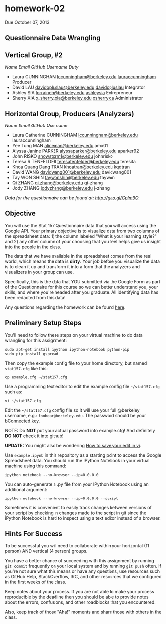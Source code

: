homework-02
===========
Due October 07, 2013

**Questionnaire Data Wrangling**
----

Vertical Group, #2
-----
_Name                       Email                           GitHub Username             Duty_
  - Laura CUNNINGHAM            lccunningham@berkeley.edu       [lauraccunningham](https://github.com/lauraccunningham)            Producer              
  - David LAU                   davidopluslau@berkeley.edu      [davidopluslau](https://github.com/davidopluslau)               Integrator
  - Ashley SIA                  lorraineh@berkeley.edu          [ashleysia](https://github.com/ashleysia)                   Entrepreneur
  - Sherry XIA                  x_sherry_xia@berkeley.edu       [xsherryxia](https://github.com/xsherryxia)                  Administrator


Horizontal Group, Producers (Analyzers)
-----
_Name                       Email                           GitHub Username_
  - Laura Catherine CUNNINGHAM  lccunningham@berkeley.edu       lauraccunningham
  - Yee Tung MAN                aliceman@berkeley.edu           amx01
  - Alyssa Janine PARKER        alyssaparker@berkeley.edu       aparker92
  - John RISKO                  snowstorm1@berkeley.edu         johnrisko
  - Teresa R TENFELDER          teresatenfelder@berkeley.edu    teresita
  - Khoa Quang Dang TRAN        khoatran@berkeley.edu           kqdtran
  - David WANG                  davidwang001@berkeley.edu       davidwang001
  - Tay WON SHIN                taywonshin@berkeley.edu         taywon
  - Qi ZHANG                    qi.zhang@berkeley.edu           qi-zhang	
  - Jody ZHANG                  jodyzhang@berkeley.edu          j-zhang

_Data for the questionnaire can be found at: http://goo.gl/Cplm9O_

Objective
----
You will use the Stat 157 Questionnaire data that you will access using the Google API. Your primary objective is to visualize data from two columns of the spreadsheet data: 1) the column labeled "What is your learning style?" and 2) any other column of your choosing that you feel helps give us insight into the people in the class.

The data that we have available in the spreadsheet comes from the real world, which means the data is **dirty**. Your job before you visualize the data is to clean it up and transform it into a form that the analyzers and visualizers in your group can use.

Specifically, this is the data that YOU submitted via the Google Form as part of the Questionnaire for this course so we can better understand you, your skills, and where you're headed after you graduate. All identifying data has been redacted from this data!

Any questions regarding the homework can be found [here](https://github.com/stat157/questionnaire/issues).


Preliminary Setup Steps
-----------------------
You'll need to follow these steps on your virtual machine to do data wrangling for this assignment:

    sudo apt-get install ipython ipython-notebook python-pip
    sudo pip install gspread

Then copy the example config file to your home directory, but named
`stat157.cfg` like this:

    cp example.cfg ~/stat157.cfg

Use a programming text editor to edit the example config file
`~/stat157.cfg` such as:

    vi ~/stat157.cfg

Edit the `~/stat157.cfg` config file so it will use your full @berkeley username, e.g.: `foobear@berkeley.edu`. The password should be your [bConnected key](https://kb.berkeley.edu/campus-shared-services/page.php?id=27226).

NOTE: Do **NOT** put your actual password into example.cfg! And definitely **DO NOT** check it into github!

**UPDATE:** You might also be wondering [How to save your edit in vi](https://github.com/stat157/questionnaire/issues/3).

Use `example.ipynb` in this repository as a starting point to access the Google Spreadsheet data. You should run the IPython Notebook in your virtual machine using this command:

    ipython notebook --no-browser --ip=0.0.0.0

You can auto-generate a .py file from your IPython Notebook using an additional argument:

    ipython notebook --no-browser --ip=0.0.0.0 --script

Sometimes it is convenient to easily track changes between versions of your script by checking in changes made to the script in git since the iPython Notebook is hard to inspect using a text editor instead of a browser.

Hints For Success
-----------------
To be successful you will need to collaborate within your horizontal (11 person) AND vertical (4 person) groups.

You have a better chance of succeeding with this assignment by running `git commit` frequently on your local system and by running `git push` often. If you're not sure what this means or have any questions, use resources such as GitHub Help, StackOverflow, IRC, and other resources that we configured in the first weeks of the class.

Keep notes about your process. If you are not able to make your process reproducible by the deadline then you should be able to provide notes about the errors, confusions, and other roadblocks that you encountered.

Also, keep track of those "Aha!" moments and share those with others in the class.
